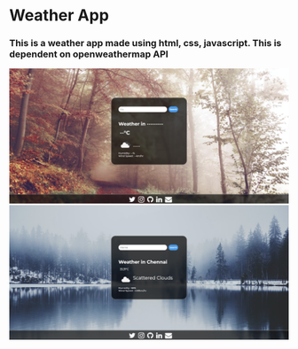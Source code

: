<h1>Weather App</h1>

<h3>This is a weather app made using html, css, javascript. This is dependent on openweathermap API</h3>

![screenshot](./ss1.png)
![screenshot](./ss2.png)
